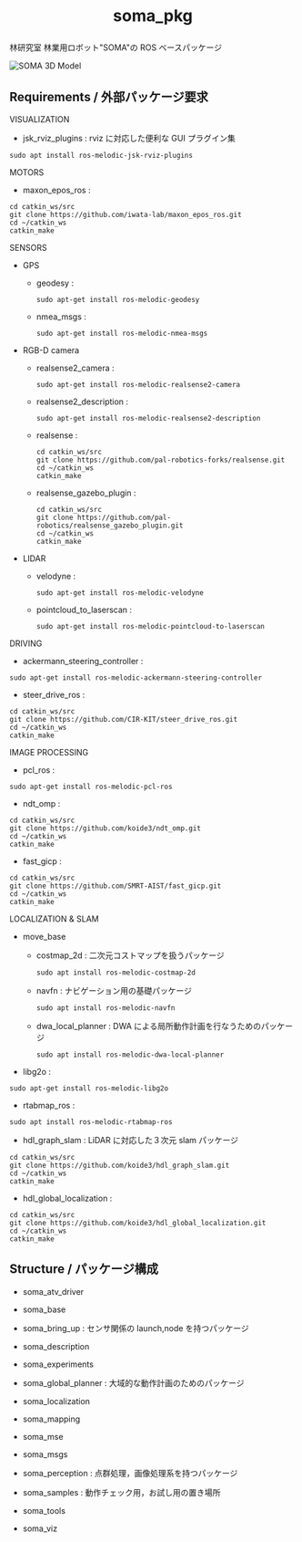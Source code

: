# <p style="text-align: center;">soma_pkg</p>

林研究室 林業用ロボット"SOMA"の ROS ベースパッケージ

![SOMA 3D Model](./images/ATV_3D_Model.png "SOMA")

## Requirements / 外部パッケージ要求

VISUALIZATION

- jsk_rviz_plugins : rviz に対応した便利な GUI プラグイン集

```
sudo apt install ros-melodic-jsk-rviz-plugins
```

MOTORS

- maxon_epos_ros :

```
cd catkin_ws/src
git clone https://github.com/iwata-lab/maxon_epos_ros.git
cd ~/catkin_ws
catkin_make
```

SENSORS

- GPS

  - geodesy :

    ```
    sudo apt-get install ros-melodic-geodesy
    ```

  - nmea_msgs :

    ```
    sudo apt-get install ros-melodic-nmea-msgs
    ```

- RGB-D camera

  - realsense2_camera :

    ```
    sudo apt-get install ros-melodic-realsense2-camera
    ```

  - realsense2_description :

    ```
    sudo apt-get install ros-melodic-realsense2-description
    ```

  - realsense :

    ```
    cd catkin_ws/src
    git clone https://github.com/pal-robotics-forks/realsense.git
    cd ~/catkin_ws
    catkin_make
    ```

  - realsense_gazebo_plugin :

    ```
    cd catkin_ws/src
    git clone https://github.com/pal-robotics/realsense_gazebo_plugin.git
    cd ~/catkin_ws
    catkin_make
    ```

- LIDAR

  - velodyne :

    ```
    sudo apt-get install ros-melodic-velodyne
    ```

  - pointcloud_to_laserscan :

    ```
    sudo apt-get install ros-melodic-pointcloud-to-laserscan
    ```

DRIVING

- ackermann_steering_controller :

```
sudo apt-get install ros-melodic-ackermann-steering-controller
```

- steer_drive_ros :

```
cd catkin_ws/src
git clone https://github.com/CIR-KIT/steer_drive_ros.git
cd ~/catkin_ws
catkin_make
```

IMAGE PROCESSING

- pcl_ros :

```
sudo apt-get install ros-melodic-pcl-ros
```

- ndt_omp :

```
cd catkin_ws/src
git clone https://github.com/koide3/ndt_omp.git
cd ~/catkin_ws
catkin_make
```

- fast_gicp :

```
cd catkin_ws/src
git clone https://github.com/SMRT-AIST/fast_gicp.git
cd ~/catkin_ws
catkin_make
```

LOCALIZATION & SLAM

- move_base

  - costmap_2d : 二次元コストマップを扱うパッケージ

    ```
    sudo apt install ros-melodic-costmap-2d
    ```

  - navfn : ナビゲーション用の基礎パッケージ

    ```
    sudo apt install ros-melodic-navfn
    ```

  - dwa_local_planner : DWA による局所動作計画を行なうためのパッケージ

    ```
    sudo apt install ros-melodic-dwa-local-planner
    ```

- libg2o :

```
sudo apt-get install ros-melodic-libg2o
```

- rtabmap_ros :

```
sudo apt install ros-melodic-rtabmap-ros
```

- hdl_graph_slam : LiDAR に対応した３次元 slam パッケージ

```
cd catkin_ws/src
git clone https://github.com/koide3/hdl_graph_slam.git
cd ~/catkin_ws
catkin_make
```

- hdl_global_localization :

```
cd catkin_ws/src
git clone https://github.com/koide3/hdl_global_localization.git
cd ~/catkin_ws
catkin_make
```

## Structure / パッケージ構成

- soma_atv_driver

- soma_base

- soma_bring_up : センサ関係の launch,node を持つパッケージ

- soma_description

- soma_experiments

- soma_global_planner : 大域的な動作計画のためのパッケージ

- soma_localization

- soma_mapping

- soma_mse

- soma_msgs

- soma_perception : 点群処理，画像処理系を持つパッケージ

- soma_samples : 動作チェック用，お試し用の置き場所

- soma_tools

- soma_viz
